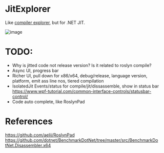 # JitExplorer

Like [compiler explorer](https://godbolt.org/), but for .NET JIT.

![image](https://user-images.githubusercontent.com/12851828/86214409-03839200-bb30-11ea-92d2-9b50af60df5c.png)

# TODO:

- Why is jitted code not release version? Is it related to roslyn compile?
- Async UI, progress bar
- Richer UI, pull down for x86/x64, debug/release, language version, platform, emit ass line nos, tiered compilation
- IsolatedJit Events/status for compile/jit/dissassemble, show in status bar
https://www.wpf-tutorial.com/common-interface-controls/statusbar-control/
- Code auto complete, like RoslynPad


# References

https://github.com/aelij/RoslynPad
https://github.com/dotnet/BenchmarkDotNet/tree/master/src/BenchmarkDotNet.Disassembler.x64
